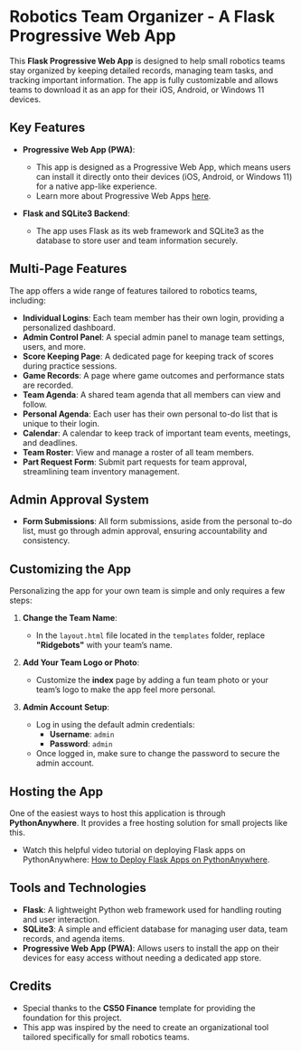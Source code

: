 # Robotics Team Organizer - A Flask Progressive Web App

This **Flask Progressive Web App** is designed to help small robotics teams stay organized by keeping detailed records, managing team tasks, and tracking important information. The app is fully customizable and allows teams to download it as an app for their iOS, Android, or Windows 11 devices.

## Key Features

- **Progressive Web App (PWA)**: 
  - This app is designed as a Progressive Web App, which means users can install it directly onto their devices (iOS, Android, or Windows 11) for a native app-like experience. 
  - Learn more about Progressive Web Apps [here](https://support.google.com/chrome/answer/9658361?hl=en&co=GENIE.Platform%3DDesktop).
  
- **Flask and SQLite3 Backend**: 
  - The app uses Flask as its web framework and SQLite3 as the database to store user and team information securely.

## Multi-Page Features

The app offers a wide range of features tailored to robotics teams, including:

- **Individual Logins**: Each team member has their own login, providing a personalized dashboard.
- **Admin Control Panel**: A special admin panel to manage team settings, users, and more.
- **Score Keeping Page**: A dedicated page for keeping track of scores during practice sessions.
- **Game Records**: A page where game outcomes and performance stats are recorded.
- **Team Agenda**: A shared team agenda that all members can view and follow.
- **Personal Agenda**: Each user has their own personal to-do list that is unique to their login.
- **Calendar**: A calendar to keep track of important team events, meetings, and deadlines.
- **Team Roster**: View and manage a roster of all team members.
- **Part Request Form**: Submit part requests for team approval, streamlining team inventory management.

## Admin Approval System

- **Form Submissions**: All form submissions, aside from the personal to-do list, must go through admin approval, ensuring accountability and consistency.

## Customizing the App

Personalizing the app for your own team is simple and only requires a few steps:

1. **Change the Team Name**:
   - In the `layout.html` file located in the `templates` folder, replace **"Ridgebots"** with your team’s name.
   
2. **Add Your Team Logo or Photo**:
   - Customize the **index** page by adding a fun team photo or your team’s logo to make the app feel more personal.

3. **Admin Account Setup**:
   - Log in using the default admin credentials: 
     - **Username**: `admin`
     - **Password**: `admin`
   - Once logged in, make sure to change the password to secure the admin account.

## Hosting the App

One of the easiest ways to host this application is through **PythonAnywhere**. It provides a free hosting solution for small projects like this. 

- Watch this helpful video tutorial on deploying Flask apps on PythonAnywhere: [How to Deploy Flask Apps on PythonAnywhere](https://www.youtube.com/watch?v=M4sxSoRZLtI).

## Tools and Technologies

- **Flask**: A lightweight Python web framework used for handling routing and user interaction.
- **SQLite3**: A simple and efficient database for managing user data, team records, and agenda items.
- **Progressive Web App (PWA)**: Allows users to install the app on their devices for easy access without needing a dedicated app store.

## Credits

- Special thanks to the **CS50 Finance** template for providing the foundation for this project.
- This app was inspired by the need to create an organizational tool tailored specifically for small robotics teams.


